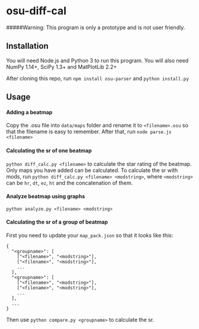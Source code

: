 # osu-diff-cal

#####Warning: This program is only a prototype and is not user friendly. 

## Installation
You will need Node.js and Python 3 to run this program. You will also need NumPy 1.14+, SciPy 1.3+ and MatPlotLib 2.2+

After cloning this repo, run
`npm install osu-parser` and `python install.py`

## Usage

#### Adding a beatmap
Copy the .osu file into `data/maps` folder and rename it to `<filename>.osu` so that the filename is easy to remember. After that, run `node parse.js <filename>`

#### Calculating the sr of one beatmap
`python diff_calc.py <filename>` to calculate the star rating of the beatmap. Only maps you have added can be calculated.
To calculate the sr with mods, run `python diff_calc.py <filename> <modstring>`, where `<modstring>` can be `hr`, `dt`, `ez`, `ht` and the concatenation of them.

#### Analyze beatmap using graphs
`python analyze.py <filename> <modstring>`

#### Calculating the sr of a group of beatmap
First you need to update your `map_pack.json` so that it looks like this:
```
{  
  "<groupname>": [  
    ["<filename>", "<modstring>"],  
    ["<filename>", "<modstring>"],  
    ...  
  ],  
  "<groupname>": [  
    ["<filename>", "<modstring>"],  
    ["<filename>", "<modstring>"],  
    ...  
  ],  
  ...  
}
```
Then use `python compare.py <groupname>` to calculate the sr.
